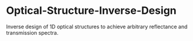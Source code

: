 # Optical-Structure-Inverse-Design
Inverse design of 1D optical structures to achieve arbitrary reflectance and transmission spectra.
